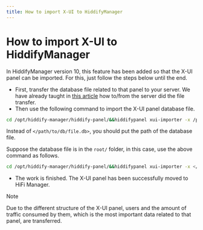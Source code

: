 ```yaml
---
title: How to import X-UI to HiddifyManager
---
```


# How to import X-UI to HiddifyManager

In HiddifyManager version 10, this feature has been added so that the X-UI panel can be imported. For this, just follow the steps below until the end.

- First, transfer the database file related to that panel to your server. We have already taught in [this article](/fa/manager/basic-concepts-and-troubleshooting/How-to-transfer-files-between-a-server-and-a-computer/) how to/from the server did the file transfer.
- Then use the following command to import the X-UI panel database file.

```bash
cd /opt/hiddify-manager/hiddify-panel/&&hiddifypanel xui-importer -x /path/to/db/file.db
```


   Instead of `</path/to/db/file.db>`, you should put the path of the database file.
  
   Suppose the database file is in the `root/` folder, in this case, use the above command as follows.

```bash
cd /opt/hiddify-manager/hiddify-panel/&&hiddifypanel xui-importer -x </root/file.db>
```

- The work is finished. The X-UI panel has been successfully moved to HiFi Manager.
> [!NOTE] 
> Due to the different structure of the X-UI panel, users and the amount of traffic consumed by them, which is the most important data related to that panel, are transferred.
